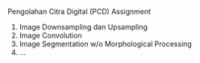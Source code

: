 Pengolahan Citra Digital (PCD) Assignment <br>
1. Image Downsampling dan Upsampling <br>
2. Image Convolution <br>
3. Image Segmentation w/o Morphological Processing<br>
4. ...
